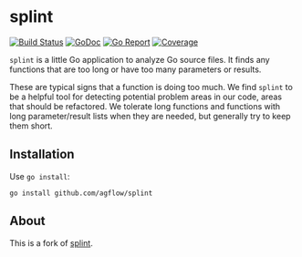 # splint

[![Build Status](https://travis-ci.org/agflow/splint.svg?branch=master)](https://travis-ci.org/agflow/splint)
[![GoDoc](https://godoc.org/github.com/agflow/splint?status.svg)](https://godoc.org/github.com/agflow/splint)
[![Go Report](https://goreportcard.com/badge/github.com/agflow/splint)](https://goreportcard.com/report/github.com/agflow/splint)
[![Coverage](https://codecov.io/gh/agflow/splint/branch/master/graph/badge.svg)](https://codecov.io/gh/agflow/splint)

`splint` is a little Go application to analyze Go source files.  It finds any functions that are
too long or have too many parameters or results.

These are typical signs that a function is doing too much.  We find `splint` to be a helpful tool
for detecting potential problem areas in our code, areas that should be refactored.  We tolerate long
functions and functions with long parameter/result lists when they are needed, but generally try to
keep them short.

## Installation

Use `go install`:

    go install github.com/agflow/splint

## About

This is a fork of [splint](https://github.com/stathat/splint).

